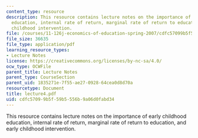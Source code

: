 ```yaml
---
content_type: resource
description: This resource contains lecture notes on the importance of early childhood
  education, internal rate of return, marginal rate of return to education, and early
  childhood intervention.
file: /courses/11-126j-economics-of-education-spring-2007/cdfc57099b5f59b5556b9a06d0fabd34_lecture4.pdf
file_size: 36635
file_type: application/pdf
learning_resource_types:
- Lecture Notes
license: https://creativecommons.org/licenses/by-nc-sa/4.0/
ocw_type: OCWFile
parent_title: Lecture Notes
parent_type: CourseSection
parent_uid: 1835271e-7f55-ae27-0928-64cea0d8d70a
resourcetype: Document
title: lecture4.pdf
uid: cdfc5709-9b5f-59b5-556b-9a06d0fabd34
---
```

This resource contains lecture notes on the importance of early childhood education, internal rate of return, marginal rate of return to education, and early childhood intervention.